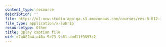 ```yaml
---
content_type: resource
description: ''
file: https://ol-ocw-studio-app-qa.s3.amazonaws.com/courses/res-6-012-introduction-to-probability-spring-2018/c7a882b4a48a5e739b81abd11f9893c2_5kdv3r-YgK0.vtt
file_type: application/x-subrip
resourcetype: Other
title: 3play caption file
uid: c7a882b4-a48a-5e73-9b81-abd11f9893c2
---
```

